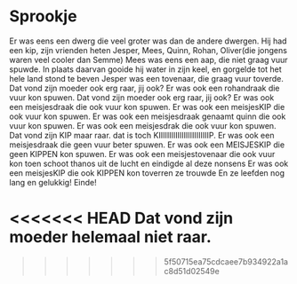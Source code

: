 # Sprookje

Er was eens een dwerg die veel groter was dan de andere dwergen.
Hij had een kip, zijn vrienden heten Jesper, Mees, Quinn, Rohan, Oliver(die jongens waren veel cooler dan Semme) 
Mees was eens een aap, die niet graag vuur spuwde.
In plaats daarvan gooide hij water in zijn keel, en gorgelde tot het hele land stond te beven
Jesper was een tovenaar, die graag vuur toverde.
Dat vond zijn moeder ook erg raar, jij ook?
Er was ook een rohandraak die vuur kon spuwen.
Dat vond zijn moeder ook erg raar, jij ook?
Er was ook een meisjesdraak die ook vuur kon spuwen.
Er was ook een meisjesKIP die ook vuur kon spuwen.
Er was ook een meisjesdraak genaamt quinn die ook vuur kon spuwen.
Er was ook een meisjesdrak die ook vuur kon spuwen.
Dat vond zijn KIP maar raar.
dat is toch KIIIIIIIIIIIIIIIIIIIIIIIIP.
Er was ook een meisjesdraak die geen vuur beter spuwen.
Er was ook een MEISJESKIP die geen KIPPEN kon spuwen.
Er was ook een meisjestovenaar die ook vuur kon 
toen schoot thanos uit de lucht en eindigde al deze nonsens
Er was ook een meisjesKIP die ook KIPPEN kon toverren
ze trouwde
En ze leefden nog lang en gelukkig!
Einde!



<<<<<<< HEAD
Dat vond zijn moeder helemaal niet raar.
=======
>>>>>>> 5f50715ea75cdcaee7b934922a1ac8d51d02549e








 
